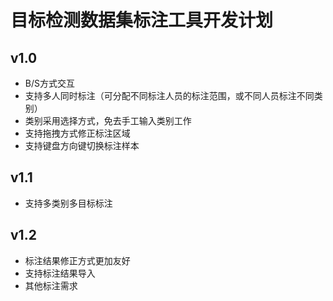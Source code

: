 # 目标检测数据集标注工具开发计划

## v1.0
* B/S方式交互
* 支持多人同时标注（可分配不同标注人员的标注范围，或不同人员标注不同类别）
* 类别采用选择方式，免去手工输入类别工作
* 支持拖拽方式修正标注区域
* 支持键盘方向键切换标注样本

## v1.1
* 支持多类别多目标标注

## v1.2
* 标注结果修正方式更加友好
* 支持标注结果导入
* 其他标注需求